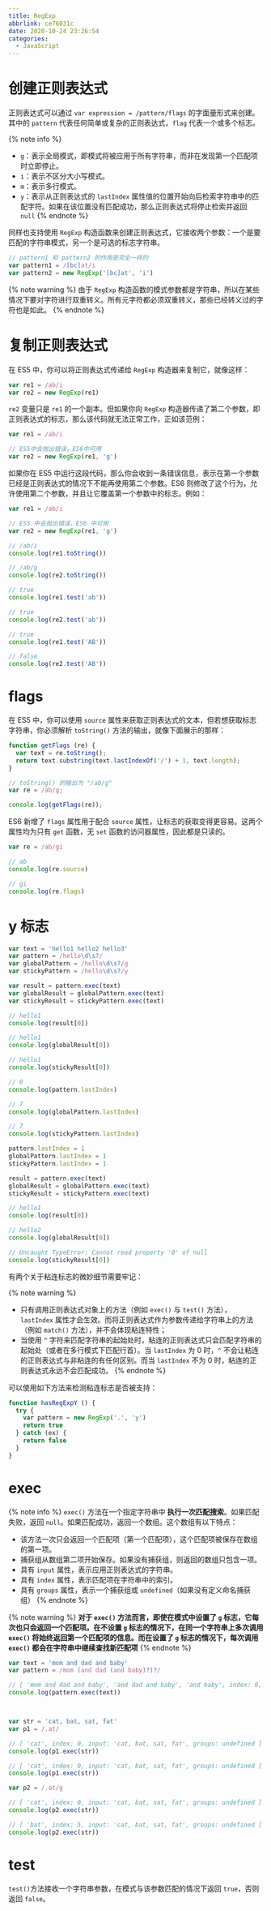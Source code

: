 ```yaml
---
title: RegExp
abbrlink: ce76031c
date: 2020-10-24 23:26:54
categories:
  - JavaScript
---
```


# 创建正则表达式

正则表达式可以通过 `var expression = /pattern/flags` 的字面量形式来创建。其中的 `pattern` 代表任何简单或复杂的正则表达式，`flag` 代表一个或多个标志。

{% note info %}
- `g`：表示全局模式，即模式将被应用于所有字符串，而非在发现第一个匹配项时立即停止。
- `i`：表示不区分大小写模式。
- `m`：表示多行模式。
- `y`：表示从正则表达式的 `lastIndex` 属性值的位置开始向后检索字符串中的匹配字符。如果在该位置没有匹配成功，那么正则表达式将停止检索并返回 `null`
{% endnote %}

同样也支持使用 `RegExp` 构造函数来创建正则表达式，它接收两个参数：一个是要匹配的字符串模式，另一个是可选的标志字符串。

```js
// pattern1 和 pattern2 的作用是完全一样的
var pattern1 = /[bc]at/i
var pattern2 = new RegExp('[bc]at', 'i')
```

{% note warning %}
由于 `RegExp` 构造函数的模式参数都是字符串，所以在某些情况下要对字符进行双重转义。所有元字符都必须双重转义，那些已经转义过的字符也是如此。
{% endnote %}

# 复制正则表达式

在 ES5 中，你可以将正则表达式传递给 `RegExp` 构造器来复制它，就像这样：

```js
var re1 = /ab/i
var re2 = new RegExp(re1)
```

`re2` 变量只是 `re1` 的一个副本。但如果你向 `RegExp` 构造器传递了第二个参数，即正则表达式的标志，那么该代码就无法正常工作，正如该范例：

```js
var re1 = /ab/i

// ES5中会抛出错误，ES6中可用
var re2 = new RegExp(re1, 'g')
```

如果你在 ES5 中运行这段代码，那么你会收到一条错误信息，表示在第一个参数已经是正则表达式的情况下不能再使用第二个参数。ES6 则修改了这个行为，允许使用第二个参数，并且让它覆盖第一个参数中的标志。例如：

```js
var re1 = /ab/i

// ES5 中会抛出错误，ES6 中可用
var re2 = new RegExp(re1, 'g')

// /ab/i
console.log(re1.toString())     

// /ab/g
console.log(re2.toString())     

// true
console.log(re1.test('ab'))     

// true
console.log(re2.test('ab'))     

// true
console.log(re1.test('AB'))     

// false
console.log(re2.test('AB'))     
```

# flags

在 ES5 中，你可以使用 `source` 属性来获取正则表达式的文本，但若想获取标志字符串，你必须解析 `toString()` 方法的输出，就像下面展示的那样：

```js
function getFlags (re) {
  var text = re.toString();
  return text.substring(text.lastIndexOf('/') + 1, text.length);
}

// toString() 的输出为 "/ab/g"
var re = /ab/g;

console.log(getFlags(re));
```

ES6 新增了 `flags` 属性用于配合 `source` 属性，让标志的获取变得更容易。这两个属性均为只有 `get` 函数，无 `set` 函数的访问器属性，因此都是只读的。

```js
var re = /ab/gi

// ab
console.log(re.source)      

// gi
console.log(re.flags)       
```

# y 标志

```js
var text = 'hello1 hello2 hello3'
var pattern = /hello\d\s?/
var globalPattern = /hello\d\s?/g
var stickyPattern = /hello\d\s?/y

var result = pattern.exec(text)
var globalResult = globalPattern.exec(text)
var stickyResult = stickyPattern.exec(text)

// hello1
console.log(result[0])                  

// hello1
console.log(globalResult[0])            

// hello1
console.log(stickyResult[0])            

// 0
console.log(pattern.lastIndex)          

// 7
console.log(globalPattern.lastIndex)    

// 7
console.log(stickyPattern.lastIndex)    

pattern.lastIndex = 1
globalPattern.lastIndex = 1
stickyPattern.lastIndex = 1

result = pattern.exec(text)
globalResult = globalPattern.exec(text)
stickyResult = stickyPattern.exec(text)

// hello1
console.log(result[0])                  

// hello2
console.log(globalResult[0])            

// Uncaught TypeError: Cannot read property '0' of null
console.log(stickyResult[0])            
```

有两个关于粘连标志的微妙细节需要牢记：

{% note warning %}
- 只有调用正则表达式对象上的方法（例如 `exec()` 与 `test()` 方法），`lastIndex` 属性才会生效。而将正则表达式作为参数传递给字符串上的方法（例如 `match()` 方法），并不会体现粘连特性；
- 当使用 `^` 字符来匹配字符串的起始处时，粘连的正则表达式只会匹配字符串的起始处（或者在多行模式下匹配行首）。当 `lastIndex` 为 0 时，`^` 不会让粘连的正则表达式与非粘连的有任何区别。而当 `lastIndex` 不为 0 时，粘连的正则表达式永远不会匹配成功。
{% endnote %}

可以使用如下方法来检测粘连标志是否被支持：

```js
function hasRegExpY () {
  try {
    var pattern = new RegExp('.', 'y')
    return true
  } catch (ex) {
    return false
  }
}
```

# exec

{% note info %}
`exec()` 方法在一个指定字符串中 **执行一次匹配搜索**。如果匹配失败，返回 `null`。如果匹配成功，返回一个数组。这个数组有以下特点：
- 该方法一次只会返回一个匹配项（第一个匹配项），这个匹配项被保存在数组的第一项。
- 捕获组从数组第二项开始保存。如果没有捕获组，则返回的数组只包含一项。
- 具有 `input` 属性，表示应用正则表达式的字符串。
- 具有 `index` 属性，表示匹配项在字符串中的索引。
- 具有 `groups` 属性，表示一个捕获组或 `undefined`（如果没有定义命名捕获组）
{% endnote %}

{% note warning %}
**对于 `exec()` 方法而言，即使在模式中设置了 `g` 标志，它每次也只会返回一个匹配项。在不设置 `g` 标志的情况下，在同一个字符串上多次调用 `exec()` 将始终返回第一个匹配项的信息。而在设置了 `g` 标志的情况下，每次调用 `exec()` 都会在字符串中继续查找新匹配项**
{% endnote %}

```js
var text = 'mom and dad and baby'
var pattern = /mom (and dad (and baby)?)?/

// [ 'mom and dad and baby', 'and dad and baby', 'and baby', index: 0, input: 'mom and dad and baby', groups: undefined ]
console.log(pattern.exec(text))



var str = 'cat, bat, sat, fat'
var p1 = /.at/

// [ 'cat', index: 0, input: 'cat, bat, sat, fat', groups: undefined ]
console.log(p1.exec(str))

// [ 'cat', index: 0, input: 'cat, bat, sat, fat', groups: undefined ]
console.log(p1.exec(str))

var p2 = /.at/g

// [ 'cat', index: 0, input: 'cat, bat, sat, fat', groups: undefined ]
console.log(p2.exec(str))

// [ 'bat', index: 5, input: 'cat, bat, sat, fat', groups: undefined ]
console.log(p2.exec(str))
```

# test

`test()`方法接收一个字符串参数，在模式与该参数匹配的情况下返回 `true`，否则返回 `false`。